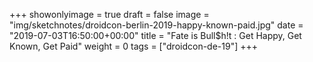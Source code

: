 +++
showonlyimage = true
draft = false
image = "img/sketchnotes/droidcon-berlin-2019-happy-known-paid.jpg"
date = "2019-07-03T16:50:00+00:00"
title = "Fate is Bull$h!t : Get Happy, Get Known, Get Paid"
weight = 0
tags = ["droidcon-de-19"]
+++
